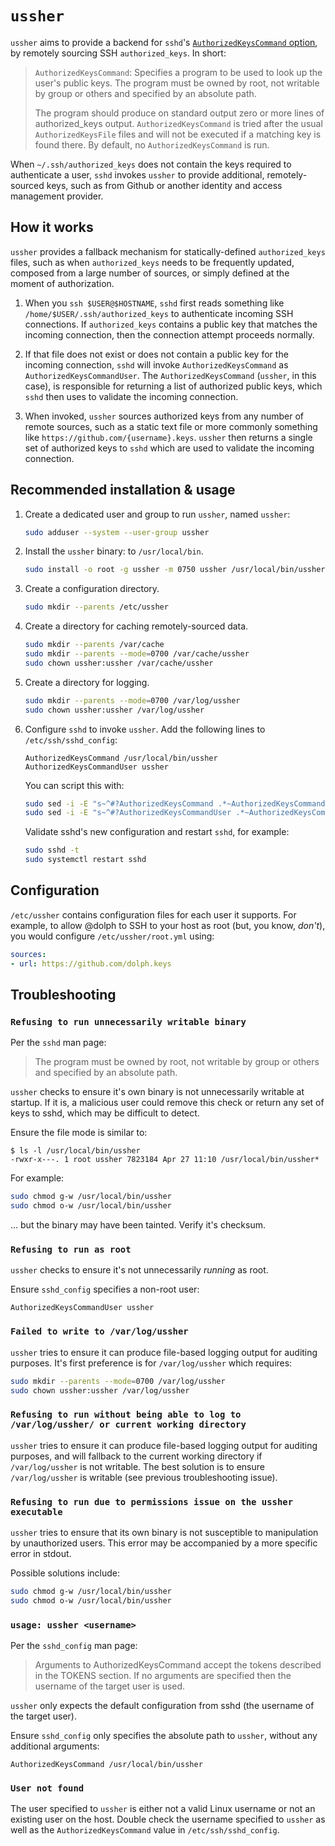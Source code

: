 # `ussher`

`ussher` aims to provide a backend for `sshd`'s [`AuthorizedKeysCommand` option](https://man.openbsd.org/sshd_config.5#AuthorizedKeysCommand), by remotely sourcing SSH `authorized_keys`. In short:

> `AuthorizedKeysCommand`: Specifies a program to be used to look up the user's public keys. The program must be owned by root, not writable by group or others and specified by an absolute path.
>
> The program should produce on standard output zero or more lines of authorized_keys output. `AuthorizedKeysCommand` is tried after the usual `AuthorizedKeysFile` files and will not be executed if a matching key is found there. By default, no `AuthorizedKeysCommand` is run.

When `~/.ssh/authorized_keys` does not contain the keys required to authenticate a user, `sshd` invokes `ussher` to provide additional, remotely-sourced keys, such as from Github or another identity and access management provider.

## How it works

`ussher` provides a fallback mechanism for statically-defined `authorized_keys` files, such as when `authorized_keys` needs to be frequently updated, composed from a large number of sources, or simply defined at the moment of authorization.

1. When you `ssh $USER@$HOSTNAME`, `sshd` first reads something like `/home/$USER/.ssh/authorized_keys` to authenticate incoming SSH connections. If `authorized_keys` contains a public key that matches the incoming connection, then the connection attempt proceeds normally.

1. If that file does not exist or does not contain a public key for the incoming connection, `sshd` will invoke `AuthorizedKeysCommand` as `AuthorizedKeysCommandUser`. The `AuthorizedKeysCommand` (`ussher`, in this case), is responsible for returning a list of authorized public keys, which `sshd` then uses to validate the incoming connection.

1. When invoked, `ussher` sources authorized keys from any number of remote sources, such as a static text file or more commonly something like `https://github.com/{username}.keys`. `ussher` then returns a single set of authorized keys to `sshd` which are used to validate the incoming connection.

## Recommended installation & usage

1. Create a dedicated user and group to run `ussher`, named `ussher`:

   ```bash
   sudo adduser --system --user-group ussher
   ```

2. Install the `ussher` binary: to `/usr/local/bin`.

   ```bash
   sudo install -o root -g ussher -m 0750 ussher /usr/local/bin/ussher
   ```

3. Create a configuration directory.

   ```bash
   sudo mkdir --parents /etc/ussher
   ```

4. Create a directory for caching remotely-sourced data.

   ```bash
   sudo mkdir --parents /var/cache
   sudo mkdir --parents --mode=0700 /var/cache/ussher
   sudo chown ussher:ussher /var/cache/ussher
   ```

5. Create a directory for logging.

   ```bash
   sudo mkdir --parents --mode=0700 /var/log/ussher
   sudo chown ussher:ussher /var/log/ussher
   ```

6. Configure `sshd` to invoke `ussher`. Add the following lines to
   `/etc/ssh/sshd_config`:

   ```
   AuthorizedKeysCommand /usr/local/bin/ussher
   AuthorizedKeysCommandUser ussher
   ```

   You can script this with:

   ```bash
   sudo sed -i -E "s~^#?AuthorizedKeysCommand .*~AuthorizedKeysCommand /usr/local/bin/ussher~" /etc/ssh/sshd_config
   sudo sed -i -E "s~^#?AuthorizedKeysCommandUser .*~AuthorizedKeysCommandUser ussher~" /etc/ssh/sshd_config
   ```

   Validate sshd's new configuration and restart `sshd`, for example:

   ```bash
   sudo sshd -t
   sudo systemctl restart sshd
   ```

## Configuration

`/etc/ussher` contains configuration files for each user it supports. For example, to allow @dolph to SSH to your host as root (but, you know, _don't_), you would configure `/etc/ussher/root.yml` using:

```yaml
sources:
- url: https://github.com/dolph.keys
```

## Troubleshooting

### `Refusing to run unnecessarily writable binary`

Per the `sshd` man page:

> The program must be owned by root, not writable by group or others and specified by an absolute path.

`ussher` checks to ensure it's own binary is not unnecessarily writable at startup. If it is, a malicious user could remove this check or return any set of keys to sshd, which may be difficult to detect.

Ensure the file mode is similar to:

```
$ ls -l /usr/local/bin/ussher
-rwxr-x---. 1 root ussher 7823184 Apr 27 11:10 /usr/local/bin/ussher*
```

For example:

```bash
sudo chmod g-w /usr/local/bin/ussher
sudo chmod o-w /usr/local/bin/ussher
```

... but the binary may have been tainted. Verify it's checksum.

### `Refusing to run as root`

`ussher` checks to ensure it's not unnecessarily _running_ as root.

Ensure `sshd_config` specifies a non-root user:

```
AuthorizedKeysCommandUser ussher
```

### `Failed to write to /var/log/ussher`

`ussher` tries to ensure it can produce file-based logging output for auditing purposes. It's first preference is for `/var/log/ussher` which requires:

```bash
sudo mkdir --parents --mode=0700 /var/log/ussher
sudo chown ussher:ussher /var/log/ussher
```

### `Refusing to run without being able to log to /var/log/ussher/ or current working directory`

`ussher` tries to ensure it can produce file-based logging output for auditing purposes, and will fallback to the current working directory if `/var/log/ussher` is not writable. The best solution is to ensure `/var/log/ussher` is writable (see previous troubleshooting issue).

### `Refusing to run due to permissions issue on the ussher executable`

`ussher` tries to ensure that its own binary is not susceptible to manipulation by unauthorized users. This error may be accompanied by a more specific error in stdout.

Possible solutions include:

```bash
sudo chmod g-w /usr/local/bin/ussher
sudo chmod o-w /usr/local/bin/ussher
```

### `usage: ussher <username>`

Per the `sshd_config` man page:

> Arguments to AuthorizedKeysCommand accept the tokens described in the TOKENS section. If no arguments are specified then the username of the target user is used.

`ussher` only expects the default configuration from sshd (the username of the target user).

Ensure `sshd_config` only specifies the absolute path to `ussher`, without any additional arguments:

```
AuthorizedKeysCommand /usr/local/bin/ussher
```

### `User not found`

The user specified to `ussher` is either not a valid Linux username or not an existing user on the host. Double check the username specified to `ussher` as well as the `AuthorizedKeysCommand` value in `/etc/ssh/sshd_config`.
